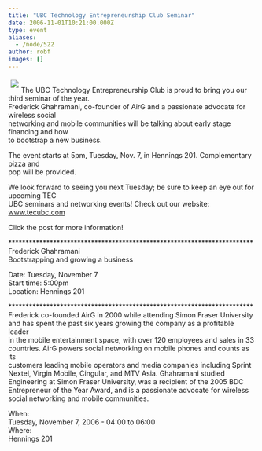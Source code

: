 ```yaml
---
title: "UBC Technology Entrepreneurship Club Seminar"
date: 2006-11-01T10:21:00.000Z
type: event
aliases:
  - /node/522
author: robf
images: []
---
```


<div class="field field-name-body field-type-text-with-summary field-label-hidden"><div class="field-items"><div class="field-item even"><p><img src="http://www.cs.ubc.ca/~depaulfm/ubc_logo.jpg" align="left" vspace="5" hspace="5"><br>
The UBC Technology Entrepreneurship Club is proud to bring you our third seminar of the year.<br>
Frederick Ghahramani, co-founder of AirG and a passionate advocate for wireless social<br>
networking and mobile communities will be talking about early stage financing and how<br>
to bootstrap a new business.</p>
<p>The event starts at 5pm, Tuesday, Nov. 7, in Hennings 201. Complementary pizza and<br>
pop will be provided.</p>
<p>We look forward to seeing you next Tuesday; be sure to keep an eye out for upcoming TEC<br>
UBC seminars and networking events! Check out our website: <a href="http://www.tecubc.com" target="_blank">www.tecubc.com</a></p>
<p>Click the post for more information!</p>
<!--break--><p>***********************************************************************<br>
Frederick Ghahramani<br>
Bootstrapping and growing a business</p>
<p>Date: Tuesday, November 7<br>
Start time: 5:00pm<br>
Location: Hennings 201</p>
<p>***********************************************************************<br>
Frederick co-founded AirG in 2000 while attending Simon Fraser University<br>
and has spent the past six years growing the company as a profitable leader<br>
in the mobile entertainment space, with over 120 employees and sales in 33<br>
countries. AirG powers social networking on mobile phones and counts as its<br>
customers leading mobile operators and media companies including Sprint<br>
Nextel, Virgin Mobile, Cingular, and MTV Asia. Ghahramani studied<br>
Engineering at Simon Fraser University, was a recipient of the 2005 BDC<br>
Entrepreneur of the Year Award, and is a passionate advocate for wireless<br>
social networking and mobile communities.</p>
</div></div></div><div class="field field-name-field-dates field-type-datetime field-label-above"><div class="field-label">When:&#xA0;</div><div class="field-items"><div class="field-item even"><span class="date-display-single">Tuesday, November 7, 2006 - <span class="date-display-range"><span class="date-display-start">04:00</span> to <span class="date-display-end">06:00</span></span></span></div></div></div><div class="field field-name-field-location field-type-text field-label-above"><div class="field-label">Where:&#xA0;</div><div class="field-items"><div class="field-item even">Hennings 201</div></div></div>    <footer>
          </footer>